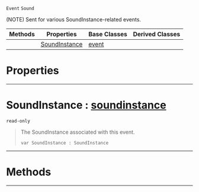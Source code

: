  `Event` `Sound`



(NOTE) Sent for various SoundInstance-related events.

|Methods|Properties|Base Classes|Derived Classes|
|---|---|---|---|
| |[ SoundInstance](https://github.com/zeroengineteam/ZeroDocs/blob/master/code_reference/class_reference/soundinstanceevent.markdown#soundinstance-zero-engin)|[event](https://github.com/zeroengineteam/ZeroDocs/blob/master/code_reference/class_reference/event.markdown)| |


 #  Properties


---  
 #  SoundInstance : [soundinstance](https://github.com/zeroengineteam/ZeroDocs/blob/master/code_reference/class_reference/soundinstance.markdown)

 `read-only`

> The SoundInstance associated with this event.
> ``` lang=cpp, name=Zilch
> var SoundInstance : SoundInstance


---  
 #  Methods


---  
 

 
